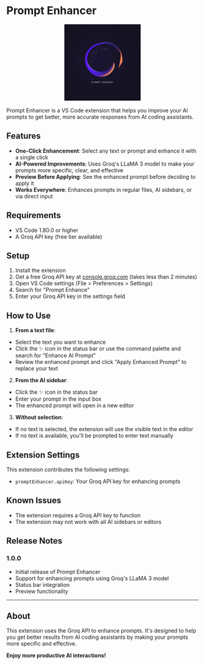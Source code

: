 # Prompt Enhancer

<p align="center">
  <img src="./PE_logo.png" alt="Prompt Enhancer Logo" width="200"/>
</p>

Prompt Enhancer is a VS Code extension that helps you improve your AI prompts to get better, more accurate responses from AI coding assistants.

## Features

- **One-Click Enhancement**: Select any text or prompt and enhance it with a single click
- **AI-Powered Improvements**: Uses Groq's LLaMA 3 model to make your prompts more specific, clear, and effective
- **Preview Before Applying**: See the enhanced prompt before deciding to apply it
- **Works Everywhere**: Enhances prompts in regular files, AI sidebars, or via direct input

## Requirements

- VS Code 1.80.0 or higher
- A Groq API key (free tier available)

## Setup

1. Install the extension
2. Get a free Groq API key at [console.groq.com](https://console.groq.com/signup) (takes less than 2 minutes)
3. Open VS Code settings (File > Preferences > Settings)
4. Search for "Prompt Enhance"
5. Enter your Groq API key in the settings field

## How to Use

1. **From a text file**:

- Select the text you want to enhance
- Click the ✨ icon in the status bar or use the command palette and search for "Enhance AI Prompt"
- Review the enhanced prompt and click "Apply Enhanced Prompt" to replace your text

2. **From the AI sidebar**:

- Click the ✨ icon in the status bar
- Enter your prompt in the input box
- The enhanced prompt will open in a new editor

3. **Without selection**:

- If no text is selected, the extension will use the visible text in the editor
- If no text is available, you'll be prompted to enter text manually

## Extension Settings

This extension contributes the following settings:

- `promptEnhancer.apiKey`: Your Groq API key for enhancing prompts

## Known Issues

- The extension requires a Groq API key to function
- The extension may not work with all AI sidebars or editors

## Release Notes

### 1.0.0

- Initial release of Prompt Enhancer
- Support for enhancing prompts using Groq's LLaMA 3 model
- Status bar integration
- Preview functionality

---

## About

This extension uses the Groq API to enhance prompts. It's designed to help you get better results from AI coding assistants by making your prompts more specific and effective.

**Enjoy more productive AI interactions!**
